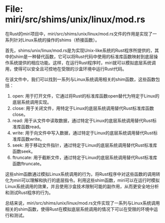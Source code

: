 # File: miri/src/shims/unix/linux/mod.rs

在Rust的miri项目中，miri/src/shims/unix/linux/mod.rs文件的作用是实现了一系列针对Linux系统的操作的shims（桥接函数）。

首先，shims/unix/linux/mod.rs是为实现Unix-like系统的Rust程序所提供的，其中的shim是一种替代函数，它可以将Rust代码中使用的标准库函数映射到底层操作系统提供的相应功能。这样，在运行Rust程序时，miri就可以模拟底层系统调用，使得可以安全且可控地在受限的沙盒环境中运行Rust代码。

在该文件中，我们可以找到一系列与Linux系统调用相关的shim函数，这些函数包括：

1. open: 用于打开文件，它通过将Rust的标准库函数open替代为特定于Linux的底层系统调用实现。
2. close: 用于关闭文件，用特定于Linux的底层系统调用替代Rust标准库函数close。
3. read: 用于从文件中读取数据，通过特定于Linux的底层系统调用替代Rust标准库函数read。
4. write: 用于向文件中写入数据，通过特定于Linux的底层系统调用替代Rust标准库函数write。
5. seek: 用于移动文件指针，通过特定于Linux的底层系统调用替代Rust标准库函数seek。
6. ftruncate: 用于截断文件，通过特定于Linux的底层系统调用替代Rust标准库函数ftruncate。

这些shim函数通过模拟Linux系统调用的行为，将Rust程序中对这些函数的调用转化为miri可以理解和执行的底层指令。利用这些shim函数，miri可以在运行时模拟Linux系统调用的效果，并且使用沙盒技术限制可能的副作用，从而更安全地分析和测试Rust程序的行为。

总结来说，miri/src/shims/unix/linux/mod.rs文件实现了一系列与Linux系统调用相关的shim函数，使得Rust在模拟底层系统调用的情况下可以在受限的环境中运行和测试。

